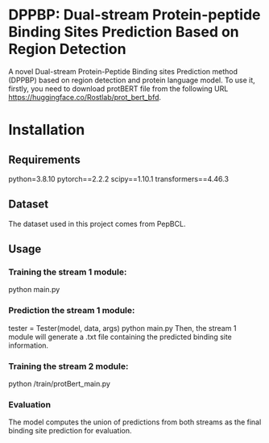 # DPPBP: Dual-stream Protein-peptide Binding Sites Prediction Based on Region Detection
A novel Dual-stream Protein-Peptide Binding sites Prediction method (DPPBP) based on region detection and protein language model. To use it, firstly, you need to download protBERT file from the following URL https://huggingface.co/Rostlab/prot_bert_bfd.

# Installation
## Requirements
python=3.8.10
pytorch==2.2.2
scipy==1.10.1
transformers==4.46.3

## Dataset
The dataset used in this project comes from PepBCL.

## Usage
### Training the stream 1 module:
python main.py

### Prediction the stream 1 module:
tester = Tester(model, data, args)
python main.py
Then, the stream 1 module will generate a .txt file containing the predicted binding site information.

### Training the stream 2 module:
python /train/protBert_main.py

### Evaluation
The model computes the union of predictions from both streams as the final binding site prediction for evaluation.
